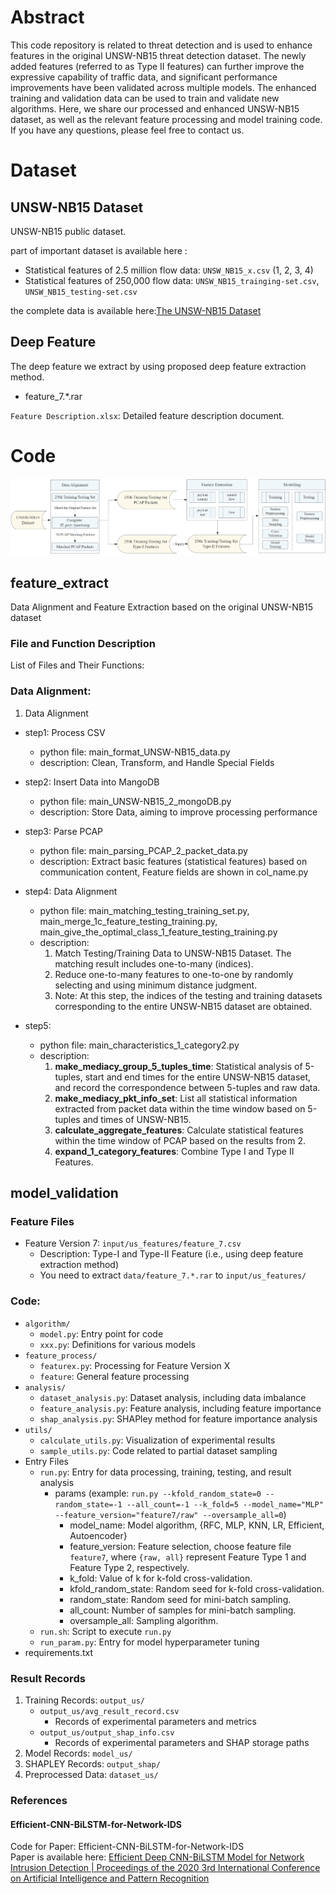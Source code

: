 # Abstract
This code repository is related to threat detection and is used to enhance features in the original UNSW-NB15 threat detection dataset. The newly added features (referred to as Type II features) can further improve the expressive capability of traffic data, and significant performance improvements have been validated across multiple models. The enhanced training and validation data can be used to train and validate new algorithms. Here, we share our processed and enhanced UNSW-NB15 dataset, as well as the relevant feature processing and model training code. If you have any questions, please feel free to contact us.

# Dataset
## UNSW-NB15 Dataset
UNSW-NB15 public dataset.

part of important dataset is available here :
- Statistical features of 2.5 million flow data: `UNSW_NB15_x.csv` (1, 2, 3, 4)
- Statistical features of 250,000 flow data: `UNSW_NB15_trainging-set.csv`, `UNSW_NB15_testing-set.csv`

the complete data is available here:[The UNSW-NB15 Dataset](https://research.unsw.edu.au/projects/unsw-nb15-dataset)
## Deep Feature
The deep feature we extract by using proposed deep feature extraction method.
- feature_7.*.rar

`Feature Description.xlsx`: Detailed feature description document.

# Code
![Feature Extraction and Validation Framework](./framework.png)

## feature_extract
Data Alignment and Feature Extraction based on the original UNSW-NB15 dataset
### File and Function Description
List of Files and Their Functions:

### **Data Alignment**:
1. Data Alignment 
- step1: Process CSV
  - python file: main_format_UNSW-NB15_data.py
  - description: Clean, Transform, and Handle Special Fields
- step2: Insert Data into MangoDB
  - python file: main_UNSW-NB15_2_mongoDB.py
  - description: Store Data, aiming to improve processing performance
- step3: Parse PCAP
  - python file: main_parsing_PCAP_2_packet_data.py
  - description: Extract basic features (statistical features) based on communication content, Feature fields are shown in col_name.py
- step4: Data Alignment
  - python file: main_matching_testing_training_set.py, main_merge_1c_feature_testing_training.py, main_give_the_optimal_class_1_feature_testing_training.py
  - description: 
    1. Match Testing/Training Data to UNSW-NB15 Dataset. The matching result includes one-to-many (indices). 
    2. Reduce one-to-many features to one-to-one by randomly selecting and using minimum distance judgment.
    3. Note: At this step, the indices of the testing and training datasets corresponding to the entire UNSW-NB15 dataset are obtained.  

- step5:
  - python file: main_characteristics_1_category2.py
  - description:
    1. **make_mediacy_group_5_tuples_time**: Statistical analysis of 5-tuples, start and end times for the entire UNSW-NB15 dataset, and record the correspondence between 5-tuples and raw data.
    2. **make_mediacy_pkt_info_set**: List all statistical information extracted from packet data within the time window based on 5-tuples and times of UNSW-NB15.  
    3. **calculate_aggregate_features**: Calculate statistical features within the time window of PCAP based on the results from 2.
    4. **expand_1_category_features**: Combine Type I and Type II Features.  

## model_validation
### Feature Files
- Feature Version 7: `input/us_features/feature_7.csv`
  - Description: Type-I and Type-II Feature (i.e., using deep feature extraction method)
  - You need to extract `data/feature_7.*.rar` to `input/us_features/`
### Code:
- `algorithm/`
  - `model.py`: Entry point for code
  - `xxx.py`: Definitions for various models
- `feature_process/`
  - `featurex.py`: Processing for Feature Version X
  - `feature`: General feature processing
- `analysis/`
  - `dataset_analysis.py`: Dataset analysis, including data imbalance
  - `feature_analysis.py`: Feature analysis, including feature importance
  - `shap_analysis.py`: SHAPley method for feature importance analysis
- `utils/`
  - `calculate_utils.py`: Visualization of experimental results
  - `sample_utils.py`: Code related to partial dataset sampling
- Entry Files
  - `run.py`: Entry for data processing, training, testing, and result analysis 
    - params (example: `run.py --kfold_random_state=0 --random_state=-1 --all_count=-1 --k_fold=5 --model_name="MLP" --feature_version="feature7/raw" --oversample_all=0`)
      - model_name: Model algorithm, {RFC, MLP, KNN, LR, Efficient, Autoencoder}
      - feature_version: Feature selection, choose feature file `feature7`, where `{raw, all}` represent Feature Type 1 and Feature Type 2, respectively.
      - k_fold: Value of k for k-fold cross-validation.
      - kfold_random_state: Random seed for k-fold cross-validation.
      - random_state: Random seed for mini-batch sampling.
      - all_count: Number of samples for mini-batch sampling.
      - oversample_all: Sampling algorithm.
  - `run.sh`: Script to execute `run.py`
  - `run_param.py`: Entry for model hyperparameter tuning
- requirements.txt

### Result Records
1. Training Records: `output_us/`
   - `output_us/avg_result_record.csv`
     - Records of experimental parameters and metrics
   - `output_us/output_shap_info.csv`
     - Records of experimental parameters and SHAP storage paths
2. Model Records: `model_us/`
3. SHAPLEY Records: `output_shap/`
4. Preprocessed Data: `dataset_us/`

### References
#### Efficient-CNN-BiLSTM-for-Network-IDS
Code for Paper: Efficient-CNN-BiLSTM-for-Network-IDS  
Paper is available here: [Efficient Deep CNN-BiLSTM Model for Network Intrusion Detection | Proceedings of the 2020 3rd International Conference on Artificial Intelligence and Pattern Recognition](https://dl.acm.org/doi/10.1145/3430199.3430224)